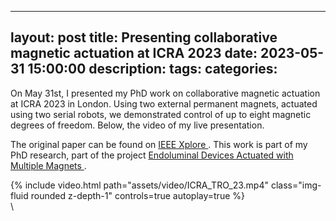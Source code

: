
---
layout: post
title:  Presenting collaborative magnetic actuation at ICRA 2023
date: 2023-05-31 15:00:00
description: 
tags: 
categories: 
---

On May 31st, I presented my PhD work on collaborative magnetic actuation at ICRA 2023 in London. Using two external permanent magnets, actuated using
two serial robots, we demonstrated control of up to eight magnetic degrees of freedom. Below, the video of my live presentation.

The original paper can be found on <a href='https://ieeexplore.ieee.org/abstract/document/9911989'>IEEE Xplore </a>. This work is part of my PhD research,
part of the project  <a href='https://giovannipittiglio.github.io/projects/tentacles/'>Endoluminal Devices Actuated with Multiple Magnets </a>.

<div class="row mt-3">
    <div class="col-sm mt-3 mt-md-0">
        {% include video.html path="assets/video/ICRA_TRO_23.mp4" class="img-fluid rounded z-depth-1" controls=true autoplay=true %}
    </div>
</div>\
